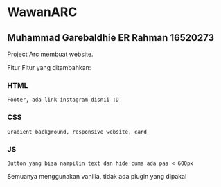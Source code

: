 # WawanARC
## Muhammad Garebaldhie ER Rahman 16520273
Project Arc membuat website.


Fitur Fitur yang ditambahkan:

### HTML
```
Footer, ada link instagram disnii :D
```
### CSS
```
Gradient background, responsive website, card
```
### JS
```
Button yang bisa nampilin text dan hide cuma ada pas < 600px
```

Semuanya menggunakan vanilla, tidak ada plugin yang dipakai
